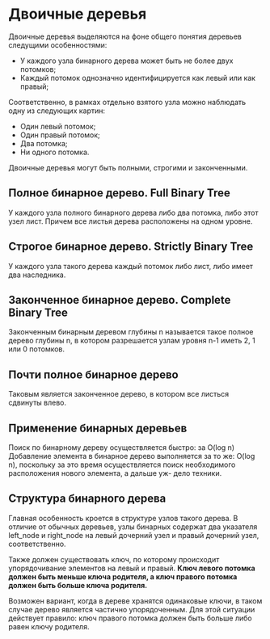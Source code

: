 # Двоичные деревья

Двоичные деревья выделяются на фоне общего понятия деревьев следущими
особенностями:

* У каждого узла бинарного дерева может быть не более двух потомков;
* Каждый потомок однозначно идентифицируется как левый или как правый;

Соответственно, в рамках отдельно взятого узла можно наблюдать одну из следующих
картин:

* Один левый потомок;
* Один правый потомок;
* Два потомка;
* Ни одного потомка.

Двоичные деревья могут быть полными, строгими и законченными.

## Полное бинарное дерево. Full Binary Tree

У каждого узла полного бинарного дерева либо два потомка, либо этот узел лист.
Причем все листья дерева расположены на одном уровне.

## Строгое бинарное дерево. Strictly Binary Tree

У каждого узла такого дерева каждый потомок либо лист, либо имеет два
наследника.

## Законченное бинарное дерево. Complete Binary Tree

Законченным бинарным деревом глубины n называется такое полное дерево глубины
n, в котором разрешается узлам уровня n-1 иметь 2, 1 или 0 потомков.

## Почти полное бинарное дерево

Таковым является законченное дерево, в котором все листься сдвинуты влево.

## Применение бинарных деревьев

Поиск по бинарному дереву осуществляется быстро: за O(log n)
Добавление элемента в бинарное дерево выполняется за то же: O(log n), поскольку
за это время осуществляется поиск необходимого расположения нового элемента, а
дальше уж- дело техники.

## Структура бинарного дерева

Главная особенность кроется в структуре узлов такого дерева. В отличие от
обычных деревьев, узлы бинарных содержат два указателя left_node и right_node на
левый дочерний узел и правый дочерний узел, соответственно.

Также должен существовать ключ, по которому происходит упорядочивание элементов
на левый и правый. **Ключ левого потомка должен быть меньше ключа родителя, а ключ
правого потомка должен быть больше ключа родителя.**

Возможен вариант, когда в дереве хранятся одинаковые ключи, в таком случае
дерево является частично упорядоченным. Для этой ситуации действует правило:
ключ правого потомка должен быть больше либо равен ключу родителя.